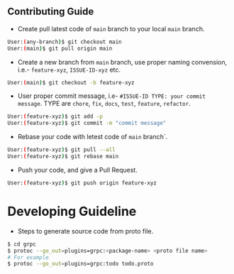 ## Contributing Guide

* Create pull latest code of `main` branch to your local `main` branch.
```sh
User:(any-branch)$ git checkout main
User:(main)$ git pull origin main
```

* Create a new branch from `main` branch, use proper naming convension, i.e.- `feature-xyz`, `ISSUE-ID-xyz` etc.
```sh
User:(main)$ git checkout -b feature-xyz
```

* User proper commit message, i.e- `#ISSUE-ID TYPE: your commit message`. TYPE are `chore`, `fix`, `docs`, `test`, `feature`, `refactor`.
```sh
User:(feature-xyz)$ git add -p
User:(feature-xyz)$ git commit -m "commit message"
```

* Rebase your code with letest code of `main` branch`.
```sh
User:(feature-xyz)$ git pull --all
User:(feature-xyz)$ git rebase main
```

* Push your code, and give a Pull Request.
```sh
User:(feature-xyz)$ git push origin feature-xyz
```

# Developing Guideline

* Steps to generate source code from proto file.
```sh
$ cd grpc
$ protoc --go_out=plugins=grpc:<package-name> <proto file name>
# For example
$ protoc --go_out=plugins=grpc:todo todo.proto
```